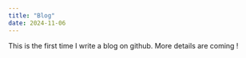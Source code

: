 ```yaml
---
title: "Blog"
date: 2024-11-06
---
```

This is the first time I write a blog on github. More details are coming ! 
